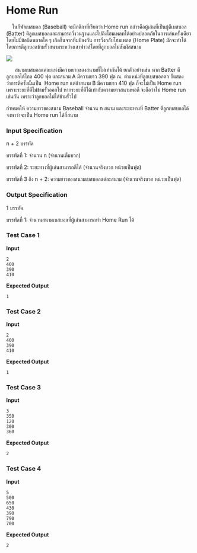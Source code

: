 # Home Run

    ในกีฬาเบสบอล (Baseball) จะมีกติกาที่เรียกว่า Home run กล่าวคือผู้เล่นที่เป็นผู้ตีเบสบอล (Batter) ตีลูกเบสบอลและสามารถวิ่งวนฐานและไปถึงโฮมเพลทได้อย่างปลอดภัยในการเล่นครั้งเดียวโดยไม่มีข้อผิดพลาดใด ๆ เกิดขึ้นจากทีมป้องกัน การวิ่งกลับโฮมเพลต (Home Plate) มักจะทำได้โดยการตีลูกบอลข้ามรั้วสนามระหว่างเสาฟาวล์โดยที่ลูกบอลไม่สัมผัสสนาม




![](https://ejudge.it.kmitl.ac.th/uploads/1691242053_Ejudge_Baseball2.jpg)

      สนามเบสบอลแต่ละแห่งมีความยาวของสนามที่ไม่เท่ากันได้ ยกตัวอย่างเช่น หาก Batter ตีลูกบอลได้ไกล 400 ฟุต และสนาม A มีความยาว 390 ฟุต ณ. ตำแหน่งที่ลูกเบสบอลตก ก็แสดงว่าการตีครั้งนั้นเป็น  Home run แต่ถ้าสนาม B มีความยาว 410 ฟุต ก็จะไม่เป็น Home run เพราะระยะที่ตีไม่ข้ามรั้วออกไป หากระยะที่ตีได้เท่ากับความยาวสนามพอดี จะถือว่าไม่ Home run เช่นกัน เพราะว่าลูกบอลไม่ได้ข้ามรั้วไป


กำหนดให้ ความยาวของสนาม Baseball จำนวน n สนาม และระยะทางที่ Batter ตีลูกเบสบอลได้ จงหาว่าจะเป็น Home run ได้กี่สนาม

### Input Specification

n + 2 บรรทัด

บรรทัดที่ 1: จำนวน n (จำนวนเต็มบวก)

บรรทัดที่ 2: ระยะทางที่ผู้เล่นสามารถตีได้ (จำนวนจริงบวก หน่วยเป็นฟุต)

บรรทัดที่ 3 ถึง n + 2: ความยาวของสนามเบสบอลแต่ละสนาม (จำนวนจริงบวก หน่วยเป็นฟุต)

### Output Specification

1 บรรทัด

บรรทัดที่ 1: จำนวนสนามเบสบอลที่ผู้เล่นสามารถทำ Home Run ได้



### Test Case 1

**Input**

```
2
400
390
410
```
**Expected Output**

```
1
```


### Test Case 2

**Input**

```
2
400
390
410
```
**Expected Output**

```
1
```


### Test Case 3

**Input**

```
3
350
120
300
360
```
**Expected Output**

```
2
```


### Test Case 4

**Input**

```
5
500
650
430
390
790
700
```
**Expected Output**

```
2
```
